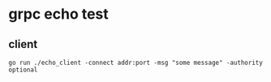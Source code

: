 # grpc echo test

## client

```
go run ./echo_client -connect addr:port -msg "some message" -authority optional
```